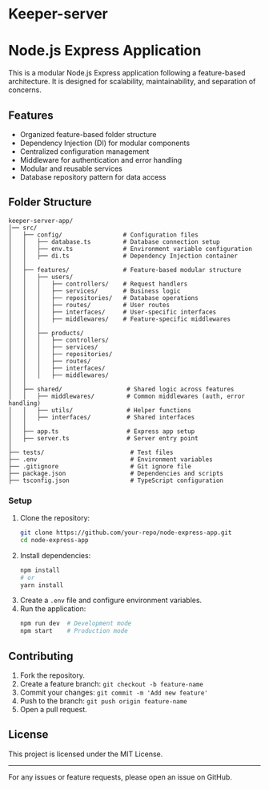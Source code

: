 # Keeper-server
# Node.js Express Application

This is a modular Node.js Express application following a feature-based architecture. It is designed for scalability, maintainability, and separation of concerns.

## Features
- Organized feature-based folder structure
- Dependency Injection (DI) for modular components
- Centralized configuration management
- Middleware for authentication and error handling
- Modular and reusable services
- Database repository pattern for data access

## Folder Structure
```
keeper-server-app/
│── src/
│   ├── config/                 # Configuration files
│   │   ├── database.ts         # Database connection setup
│   │   ├── env.ts              # Environment variable configuration
│   │   ├── di.ts               # Dependency Injection container
│   │
│   ├── features/               # Feature-based modular structure
│   │   ├── users/
│   │   │   ├── controllers/    # Request handlers
│   │   │   ├── services/       # Business logic
│   │   │   ├── repositories/   # Database operations
│   │   │   ├── routes/         # User routes
│   │   │   ├── interfaces/     # User-specific interfaces
│   │   │   ├── middlewares/    # Feature-specific middlewares
│   │   │
│   │   ├── products/
│   │   │   ├── controllers/
│   │   │   ├── services/
│   │   │   ├── repositories/
│   │   │   ├── routes/
│   │   │   ├── interfaces/
│   │   │   ├── middlewares/
│   │
│   ├── shared/                  # Shared logic across features
│   │   ├── middlewares/         # Common middlewares (auth, error handling)
│   │   ├── utils/               # Helper functions
│   │   ├── interfaces/          # Shared interfaces
│   │
│   ├── app.ts                   # Express app setup
│   ├── server.ts                # Server entry point
│
├── tests/                        # Test files
├── .env                          # Environment variables
├── .gitignore                    # Git ignore file
├── package.json                  # Dependencies and scripts
├── tsconfig.json                 # TypeScript configuration
```


### Setup
1. Clone the repository:
   ```sh
   git clone https://github.com/your-repo/node-express-app.git
   cd node-express-app
   ```
2. Install dependencies:
   ```sh
   npm install
   # or
   yarn install
   ```
3. Create a `.env` file and configure environment variables.
4. Run the application:
   ```sh
   npm run dev  # Development mode
   npm start    # Production mode
   ```

<!-- ## API Documentation -->
<!-- API documentation can be generated using Swagger or Postman collections. Ensure routes and request formats are well documented. -->

## Contributing
1. Fork the repository.
2. Create a feature branch: `git checkout -b feature-name`
3. Commit your changes: `git commit -m 'Add new feature'`
4. Push to the branch: `git push origin feature-name`
5. Open a pull request.

## License
This project is licensed under the MIT License.

---

For any issues or feature requests, please open an issue on GitHub.
